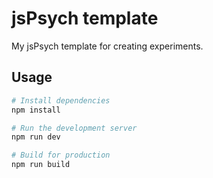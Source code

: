 # jsPsych template

My jsPsych template for creating experiments.

## Usage

```bash
# Install dependencies
npm install

# Run the development server
npm run dev

# Build for production
npm run build
```
